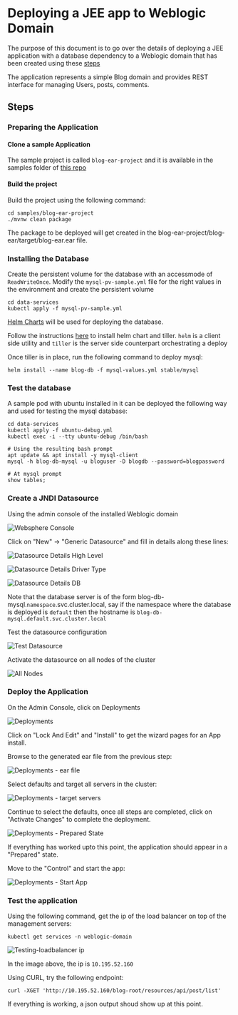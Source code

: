# Deploying a JEE app to Weblogic Domain

The purpose of this document is to go over the details of deploying a JEE application with a database dependency to
a Weblogic domain that has been created using these [steps](https://github.com/pivotal-cf/weblogic-k8s-operator-recipe/blob/master/create_weblogic_domain.md)

The application represents a simple Blog domain and provides REST interface for managing Users, posts, comments.

## Steps

### Preparing the Application
#### Clone a sample Application

The sample project is called `blog-ear-project` and it is available in the samples folder of [this repo](https://github.com/pivotal-cf/weblogic-k8s-operator-recipe)

#### Build the project

Build the project using the following command:

```
cd samples/blog-ear-project
./mvnw clean package
```

The package to be deployed will get created in the blog-ear-project/blog-ear/target/blog-ear.ear file.

### Installing the Database

Create the persistent volume for the database with an accessmode of `ReadWriteOnce`. Modify the `mysql-pv-sample.yml` file for the right values in the environment and create the persistent volume

```
cd data-services
kubectl apply -f mysql-pv-sample.yml
```

[Helm Charts](https://helm.sh/) will be used for deploying the database.

Follow the instructions [here](https://docs.helm.sh/using_helm) to install helm chart and tiller. `helm` is a client side utility and `tiller` is the server side counterpart orchestrating a deploy

Once tiller is in place, run the following command to deploy mysql:

```
helm install --name blog-db -f mysql-values.yml stable/mysql
```

### Test the database

A sample pod with ubuntu installed in it can be deployed the following way and used for testing the mysql database:

```
cd data-services
kubectl apply -f ubuntu-debug.yml
kubectl exec -i --tty ubuntu-debug /bin/bash

# Using the resulting bash prompt
apt update && apt install -y mysql-client
mysql -h blog-db-mysql -u bloguser -D blogdb --password=blogpassword

# At mysql prompt
show tables;
```

### Create a JNDI Datasource

Using the admin console of the installed Weblogic domain

![Websphere Console](./images/DatasourcesSection.png)

Click on "New" -> "Generic Datasource" and fill in details along these lines:

![Datasource Details High Level](./images/Datasource-screen2.png)

![Datasource Details Driver Type](./images/Datasource-screen3.png)

![Datasource Details DB](./images/Datasource-screen4.png)

Note that the database server is of the form blog-db-mysql.`namespace`.svc.cluster.local, say if the namespace where the database is deployed is `default` then the hostname is `blog-db-mysql.default.svc.cluster.local`


Test the datasource configuration

![Test Datasource](./images/Datasource-screen5.png)

Activate the datasource on all nodes of the cluster

![All Nodes](./images/Datasource-screen6-TargetAll.png)

### Deploy the Application

On the Admin Console, click on Deployments

![Deployments](./images/Apps-Deployment-screen1.png)

Click on "Lock And Edit" and "Install" to get the wizard pages for an App install.

Browse to the generated ear file from the previous step:

![Deployments - ear file](./images/Apps-Deployment-screen2.png)

Select defaults and target all servers in the cluster:

![Deployments - target servers](./images/Apps-Deployment-screen3.png)

Continue to select the defaults, once all steps are completed, click on "Activate Changes" to complete the deployment.


![Deployments - Prepared State](./images/Apps-Deployment-screen4.png)

If everything has worked upto this point, the application should appear in a "Prepared" state.

Move to the "Control" and start the app:

![Deployments - Start App](./images/Apps-Deployment-screen5.png)

### Test the application

Using the following command, get the ip of the load balancer on top of the management servers:

```
kubectl get services -n weblogic-domain
```

![Testing-loadbalancer ip](./images/TestingJEE-Loadbalancer.png)

In the image above, the ip is `10.195.52.160`

Using CURL, try the following endpoint:

```
curl -XGET 'http://10.195.52.160/blog-root/resources/api/post/list'
```

If everything is working, a json output shoud show up at this point.
